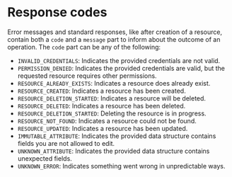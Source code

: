 # Response codes

Error messages and standard responses, like after creation of a resource, contain both a `code` and a `message` part to inform about the outcome of an operation. The `code` part can be any of the following:

- `INVALID_CREDENTIALS`: Indicates the provided credentials are not valid.
- `PERMISSION_DENIED`: Indicates the provided credentials are valid, but the requested resource requires other permissions.
- `RESOURCE_ALREADY_EXISTS`: Indicates a resource does already exist.
- `RESOURCE_CREATED`: Indicates a resource has been created.
- `RESOURCE_DELETION_STARTED`: Indicates a resource will be deleted.
- `RESOURCE_DELETED`: Indicates a resource has been deleted.
- `RESOURCE_DELETION_STARTED`: Deleting the resource is in progress.
- `RESOURCE_NOT_FOUND`: Indicates a resource could not be found.
- `RESOURCE_UPDATED`: Indicates a resource has been updated.
- `IMMUTABLE_ATTRIBUTE`: Indicates the provided data structure contains fields you are not allowed to edit.
- `UNKNOWN_ATTRIBUTE`: Indicates the provided data structure contains unexpected fields.
- `UNKNOWN_ERROR`: Indicates something went wrong in unpredictable ways.
